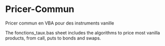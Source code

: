 # Pricer-Commun
Pricer commun en VBA pour des instruments vanille

The fonctions_taux.bas sheet includes the algorithms to price most vanilla products, from call, puts to bonds and swaps. 
